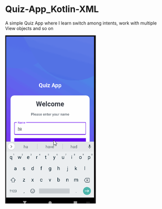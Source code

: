 # Quiz-App_Kotlin-XML

A simple Quiz App where I learn switch among intents, work with multiple View objects and so on <br>

<img src="capture.gif">

<!-- Thanks to Udemy Course of Mr.Panjuta -->
